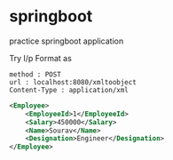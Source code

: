 # springboot
practice springboot application

Try I/p Format as

```
method : POST
url : localhost:8080/xmltoobject
Content-Type : application/xml
```

```xml
<Employee>
	<EmployeeId>1</EmployeeId>
	<Salary>450000</Salary>
	<Name>Sourav</Name>
	<Designation>Engineer</Designation>
</Employee>
```

